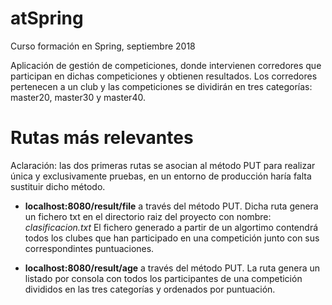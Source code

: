 # atSpring
Curso formación en Spring, septiembre 2018

Aplicación de gestión de competiciones, donde intervienen corredores que participan en dichas competiciones y obtienen resultados. Los corredores pertenecen a un club y las competiciones se dividirán en tres categorías: master20, master30 y master40.

# Rutas más relevantes

Aclaración: las dos primeras rutas se asocian al método PUT para realizar única y exclusivamente pruebas, en un entorno de producción haría falta sustituir dicho método.

- **localhost:8080/result/file** a través del método PUT. Dicha ruta genera un fichero txt en el directorio raiz del proyecto con nombre: *clasificacion.txt* El fichero generado a partir de un algortimo contendrá todos los clubes que han participado en una competición junto con sus correspondintes puntuaciones.

- **localhost:8080/result/age** a través del método PUT. La ruta genera un listado por consola con todos los participantes de una competición divididos en las tres categorías y ordenados por puntuación.
